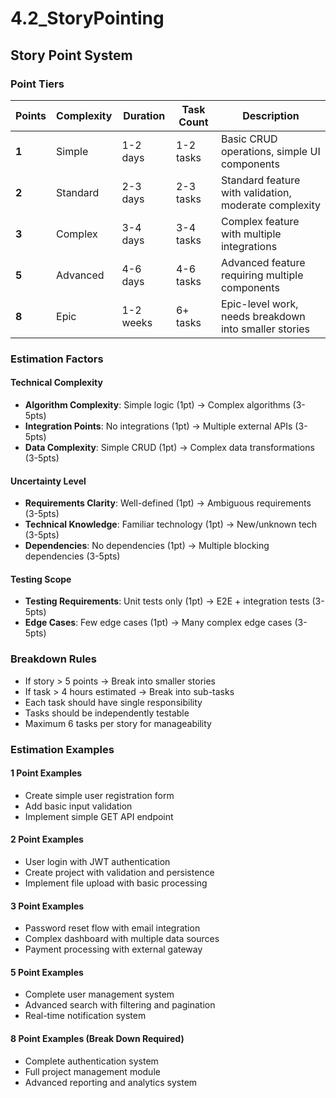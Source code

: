 # 4.2_StoryPointing

## Story Point System

### Point Tiers

| Points | Complexity | Duration  | Task Count | Description                                           |
| ------ | ---------- | --------- | ---------- | ----------------------------------------------------- |
| **1**  | Simple     | 1-2 days  | 1-2 tasks  | Basic CRUD operations, simple UI components           |
| **2**  | Standard   | 2-3 days  | 2-3 tasks  | Standard feature with validation, moderate complexity |
| **3**  | Complex    | 3-4 days  | 3-4 tasks  | Complex feature with multiple integrations            |
| **5**  | Advanced   | 4-6 days  | 4-6 tasks  | Advanced feature requiring multiple components        |
| **8**  | Epic       | 1-2 weeks | 6+ tasks   | Epic-level work, needs breakdown into smaller stories |

### Estimation Factors

#### Technical Complexity

- **Algorithm Complexity**: Simple logic (1pt) → Complex algorithms (3-5pts)
- **Integration Points**: No integrations (1pt) → Multiple external APIs (3-5pts)
- **Data Complexity**: Simple CRUD (1pt) → Complex data transformations (3-5pts)

#### Uncertainty Level

- **Requirements Clarity**: Well-defined (1pt) → Ambiguous requirements (3-5pts)
- **Technical Knowledge**: Familiar technology (1pt) → New/unknown tech (3-5pts)
- **Dependencies**: No dependencies (1pt) → Multiple blocking dependencies (3-5pts)

#### Testing Scope

- **Testing Requirements**: Unit tests only (1pt) → E2E + integration tests (3-5pts)
- **Edge Cases**: Few edge cases (1pt) → Many complex edge cases (3-5pts)

### Breakdown Rules

- If story > 5 points → Break into smaller stories
- If task > 4 hours estimated → Break into sub-tasks
- Each task should have single responsibility
- Tasks should be independently testable
- Maximum 6 tasks per story for manageability

### Estimation Examples

#### 1 Point Examples

- Create simple user registration form
- Add basic input validation
- Implement simple GET API endpoint

#### 2 Point Examples

- User login with JWT authentication
- Create project with validation and persistence
- Implement file upload with basic processing

#### 3 Point Examples

- Password reset flow with email integration
- Complex dashboard with multiple data sources
- Payment processing with external gateway

#### 5 Point Examples

- Complete user management system
- Advanced search with filtering and pagination
- Real-time notification system

#### 8 Point Examples (Break Down Required)

- Complete authentication system
- Full project management module
- Advanced reporting and analytics system
